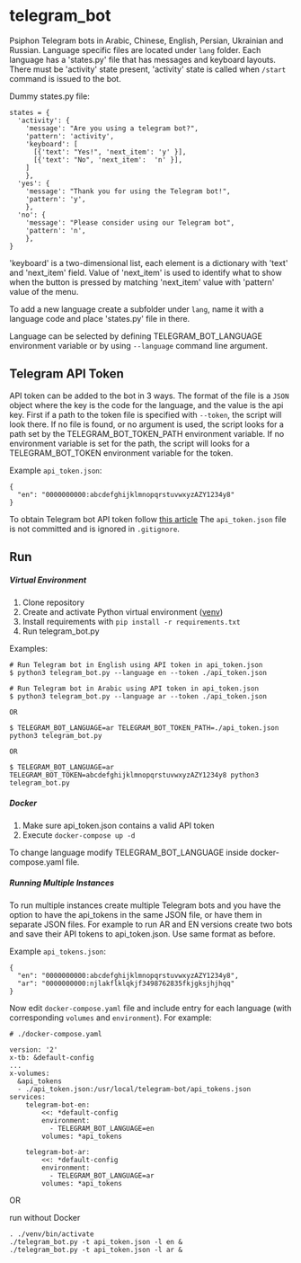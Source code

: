 # telegram_bot
Psiphon Telegram bots in Arabic, Chinese, English, Persian, Ukrainian and Russian.
Language specific files are located under `lang` folder. Each language has a 'states.py' file that has messages and keyboard layouts. There must be 'activity' state present, 'activity' state is called when `/start` command is issued to the bot.

Dummy states.py file:
```
states = {
  'activity': {
    'message': "Are you using a telegram bot?",
    'pattern': 'activity',
    'keyboard': [
      [{'text': "Yes!", 'next_item': 'y' }],
      [{'text': "No", 'next_item':  'n' }],
    ]
    },
  'yes': {
    'message': "Thank you for using the Telegram bot!",
    'pattern': 'y',
    },
  'no': {
    'message': "Please consider using our Telegram bot",
    'pattern': 'n',
    },
}
```
'keyboard' is a two-dimensional list, each element is a dictionary with 'text' and 'next_item' field. Value of 'next_item' is used to identify what to show when the button is pressed by matching 'next_item' value with 'pattern' value of the menu.


To add a new language create a subfolder under `lang`, name it with a language code and place 'states.py' file in there.

Language can be selected by defining TELEGRAM_BOT_LANGUAGE environment variable or by using `--language` command line argument.

## Telegram API Token
API token can be added to the bot in 3 ways. The format of the file is a `JSON` object where the key is the code for the language, and the value is the api key. First if a path to the token file is specified with `--token`, the script will look there. If no file is found, or no argument is used, the script looks for a path set by the TELEGRAM_BOT_TOKEN_PATH environment variable. If no environment variable is set for the path, the script will looks for a TELEGRAM_BOT_TOKEN environment variable for the token.

Example `api_token.json`:
```
{
  "en": "0000000000:abcdefghijklmnopqrstuvwxyzAZY1234y8"
}
```

To obtain Telegram bot API token follow [this article](https://core.telegram.org/bots#3-how-do-i-create-a-bot)
The `api_token.json` file is not committed and is ignored in `.gitignore`.

## Run

##### Virtual Environment
1. Clone repository
2. Create and activate Python virtual environment ([venv](https://docs.python.org/3/library/venv.html))
3. Install requirements with `pip install -r requirements.txt`
4. Run telegram_bot.py

Examples:
```
# Run Telegram bot in English using API token in api_token.json
$ python3 telegram_bot.py --language en --token ./api_token.json

# Run Telegram bot in Arabic using API token in api_token.json
$ python3 telegram_bot.py --language ar --token ./api_token.json

OR

$ TELEGRAM_BOT_LANGUAGE=ar TELEGRAM_BOT_TOKEN_PATH=./api_token.json python3 telegram_bot.py

OR

$ TELEGRAM_BOT_LANGUAGE=ar TELEGRAM_BOT_TOKEN=abcdefghijklmnopqrstuvwxyzAZY1234y8 python3 telegram_bot.py
```

##### Docker
1) Make sure api_token.json contains a valid API token
2) Execute `docker-compose up -d`

To change language modify TELEGRAM_BOT_LANGUAGE inside docker-compose.yaml file.

##### Running Multiple Instances
To run multiple instances create multiple Telegram bots and you have the option to have the  api_tokens in the same JSON file, or have them in separate JSON files.
For example to run AR and EN versions create two bots and save their API tokens to api_token.json. Use same format as before.

Example `api_tokens.json`:
```
{
  "en": "0000000000:abcdefghijklmnopqrstuvwxyzAZY1234y8",
  "ar": "0000000000:njlakflklqkjf3498762835fkjgksjhjhqq"
}
```
Now edit `docker-compose.yaml` file and include entry for each language (with corresponding `volumes` and `environment`). For example:
```
# ./docker-compose.yaml

version: '2'
x-tb: &default-config
...
x-volumes:
  &api_tokens
  - ./api_token.json:/usr/local/telegram-bot/api_tokens.json
services:
    telegram-bot-en:
        <<: *default-config
        environment:
          - TELEGRAM_BOT_LANGUAGE=en
        volumes: *api_tokens

    telegram-bot-ar:
        <<: *default-config
        environment:
          - TELEGRAM_BOT_LANGUAGE=ar
        volumes: *api_tokens
```

OR

run without Docker
```
. ./venv/bin/activate
./telegram_bot.py -t api_token.json -l en &
./telegram_bot.py -t api_token.json -l ar &
```
